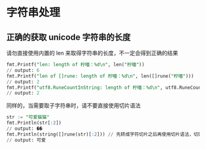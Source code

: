 # 字符串处理
## 正确的获取 unicode 字符串的长度

请勿直接使用内置的 len 来取得字符串的长度，不一定会得到正确的结果

```SQL
fmt.Printf("len: length of 柠喵：%d\n", len("柠喵"))
// output: 6
fmt.Printf("len of []rune: length of 柠喵：%d\n", len([]rune("柠喵")))
// output: 2
fmt.Printf("utf8.RuneCountInString: length of 柠喵：%d\n", utf8.RuneCountInString("柠喵"))
// output: 2
```


同样的，当需要取子字符串时，请不要直接使用切片语法

```SQL
str := "可爱猫猫"
fmt.Println(str[:2])
// output: ��
fmt.Println(string([]rune(str)[:2])) // 先转成字符切片之后再使用切片语法，切好之后再转回去
// output: 可爱
```



